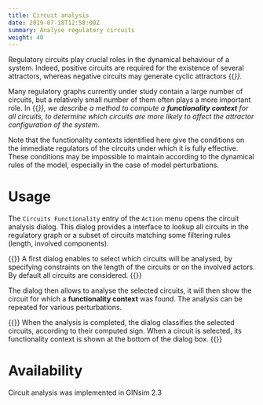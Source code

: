 ```yaml
---
title: Circuit analysis
date: 2019-07-18T12:58:00Z
summary: Analyse regulatory circuits
weight: 40
---
```



Regulatory circuits play crucial roles in the dynamical behaviour of a system.
Indeed, positive circuits are required for the existence of several attractors,
whereas negative circuits may generate cyclic attractors {{<cite Thieffry2007 />}}.


Many regulatory graphs currently under study contain a large number of circuits,
but a relatively small number of them often plays a more important role.
In {{<cite Naldi2007 />}}, we describe a method to compute a **functionality context**
for all circuits, to determine which circuits are more likely to affect the
attractor configuration of the system.


Note that the functionality contexts identified here give the conditions on the
immediate regulators of the circuits under which it is fully effective. These
conditions may be impossible to maintain according to the dynamical rules of
the model, especially in the case of model perturbations.


Usage
=====

The ``Circuits Functionality`` entry of the ``Action`` menu opens the circuit
analysis dialog. This dialog provides a interface to lookup all circuits in the
regulatory graph or a subset of circuits matching some filtering rules (length,
involved components).

{{<fig src="circuitsConfig.png" title="Select regulatory circuits for analysis">}}
A first dialog enables to select which circuits will be analysed, by specifying
constraints on the length of the circuits or on the involved actors. By default all
circuits are considered.
{{</fig>}}


The dialog then allows to analyse the selected circuits, it will then show the
circuit for which a **functionality context** was found. The analysis can be
repeated for various perturbations.

{{<fig src="circuits.png" title="Result of the functionality analysis">}}
When the analysis is completed, the dialog classifies the
selected circuits, according to their computed sign.
When a circuit is selected, its functionality context is
shown at the bottom of the dialog box.
{{</fig>}}



Availability
============

Circuit analysis was implemented in GINsim 2.3

